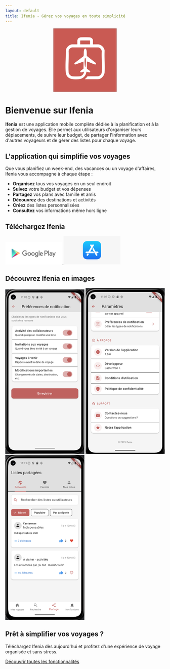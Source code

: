 ```yaml
---
layout: default
title: Ifenia - Gérez vos voyages en toute simplicité
---
```


<p align="center">
  <img src="assets/ifenia_logo.png" alt="Logo Ifenia" width="200">
</p>

# Bienvenue sur Ifenia

**Ifenia** est une application mobile complète dédiée à la planification et à la gestion de voyages. Elle permet aux utilisateurs d'organiser leurs déplacements, de suivre leur budget, de partager l'information avec d'autres voyageurs et de gérer des listes pour chaque voyage.

## L'application qui simplifie vos voyages

Que vous planifiez un week-end, des vacances ou un voyage d'affaires, Ifenia vous accompagne à chaque étape :

* **Organisez** tous vos voyages en un seul endroit
* **Suivez** votre budget et vos dépenses
* **Partagez** vos plans avec famille et amis
* **Découvrez** des destinations et activités
* **Créez** des listes personnalisées
* **Consultez** vos informations même hors ligne

## Téléchargez Ifenia

<div class="store-badges">
  <a href="https://play.google.com/store/apps/details?id=com.tangni.ifenia">
    <img src="assets/google-play-badge.png" alt="Disponible sur Google Play" width="180">
  </a>
  <a href="#">
    <img src="assets/app-store-badge.png" alt="Bientôt disponible sur l'App Store" width="180">
  </a>
</div>

## Découvrez Ifenia en images

<div class="screenshot-gallery">
  <img src="screenshots/screenshot1.png" alt="Écran d'accueil" width="250">
  <img src="screenshots/screenshot2.png" alt="Détails du voyage" width="250">
  <img src="screenshots/screenshot3.png" alt="Gestion du budget" width="250">
</div>

<div class="cta-section">
  <h2>Prêt à simplifier vos voyages ?</h2>
  <p>Téléchargez Ifenia dès aujourd'hui et profitez d'une expérience de voyage organisée et sans stress.</p>
  <a href="features" class="cta-button">Découvrir toutes les fonctionnalités</a>
</div>
